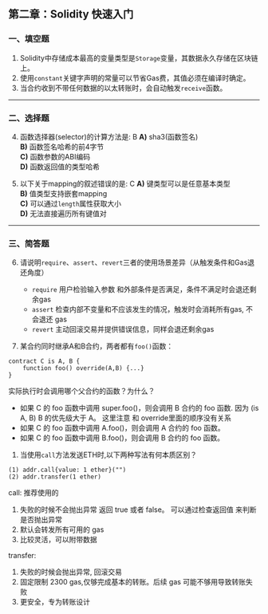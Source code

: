 ## 第二章：Solidity 快速入门

### 一、填空题

1. Solidity中存储成本最高的变量类型是`Storage`变量，其数据永久存储在区块链上。  
2. 使用`constant`关键字声明的常量可以节省Gas费，其值必须在编译时确定。  
4. 当合约收到不带任何数据的以太转账时，会自动触发`receive`函数。  

---

### 二、选择题

4. 函数选择器(selector)的计算方法是: B
   **A)** sha3(函数签名)  
   **B)** 函数签名哈希的前4字节  
   **C)** 函数参数的ABI编码  
   **D)** 函数返回值的类型哈希  

5. 以下关于mapping的叙述错误的是: C
   **A)** 键类型可以是任意基本类型  
   **B)** 值类型支持嵌套mapping  
   **C)** 可以通过`length`属性获取大小  
   **D)** 无法直接遍历所有键值对  

---

### 三、简答题

6. 请说明`require`、`assert`、`revert`三者的使用场景差异（从触发条件和Gas退还角度）
   * `require` 用户检验输入参数 和外部条件是否满足，条件不满足时会退还剩余gas
   * `assert` 检查内部不变量和不应该发生的情况，触发时会消耗所有gas, 不会退还 gas
   * `revert` 主动回滚交易并提供错误信息，同样会退还剩余gas


7. 某合约同时继承A和B合约，两者都有`foo()`函数：

```solidity
contract C is A, B {
    function foo() override(A,B) {...}
}
```

实际执行时会调用哪个父合约的函数？为什么？

* 如果 C 的 foo 函数中调用 super.foo()，则会调用 B 合约的 foo 函数. 因为 (is A, B)  B 的优先级大于 A。 这里注意 和 override里面的顺序没有关系
* 如果 C 的 foo 函数中调用 A.foo()，则会调用 A 合约的 foo 函数。
* 如果 C 的 foo 函数中调用 B.foo()，则会调用 B 合约的 foo 函数。


1. 当使用`call`方法发送ETH时,以下两种写法有何本质区别？

```solidity
(1) addr.call{value: 1 ether}("")
(2) addr.transfer(1 ether)
```

call: 推荐使用的
   1. 失败的时候不会抛出异常 返回 true 或者 false。 可以通过检查返回值 来判断是否抛出异常
   2. 默认会转发所有可用的 gas
   3. 比较灵活，可以附带数据

transfer:
   1. 失败的时候会抛出异常, 回滚交易
   2. 固定限制 2300 gas,仅够完成基本的转账。后续 gas 可能不够用导致转账失败
   3. 更安全，专为转账设计
